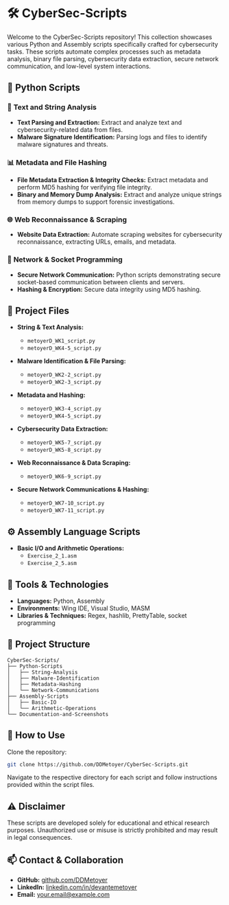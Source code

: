 # 🛠️ CyberSec-Scripts

Welcome to the CyberSec-Scripts repository! This collection showcases various Python and Assembly scripts specifically crafted for cybersecurity tasks. These scripts automate complex processes such as metadata analysis, binary file parsing, cybersecurity data extraction, secure network communication, and low-level system interactions.

## 🐍 Python Scripts

### 📄 **Text and String Analysis**
- **Text Parsing and Extraction:** Extract and analyze text and cybersecurity-related data from files.
- **Malware Signature Identification:** Parsing logs and files to identify malware signatures and threats.

### 📊 **Metadata and File Hashing**
- **File Metadata Extraction & Integrity Checks:** Extract metadata and perform MD5 hashing for verifying file integrity.
- **Binary and Memory Dump Analysis:** Extract and analyze unique strings from memory dumps to support forensic investigations.

### 🌐 **Web Reconnaissance & Scraping**
- **Website Data Extraction:** Automate scraping websites for cybersecurity reconnaissance, extracting URLs, emails, and metadata.

### 📡 **Network & Socket Programming**
- **Secure Network Communication:** Python scripts demonstrating secure socket-based communication between clients and servers.
- **Hashing & Encryption:** Secure data integrity using MD5 hashing.

## 📌 Project Files

- **String & Text Analysis:**
  - `metoyerD_WK1_script.py`
  - `metoyerD_WK4-5_script.py`

- **Malware Identification & File Parsing:**
  - `metoyerD_WK2-2_script.py`
  - `metoyerD_WK2-3_script.py`

- **Metadata and Hashing:**
  - `metoyerD_WK3-4_script.py`
  - `metoyerD_WK4-5_script.py`

- **Cybersecurity Data Extraction:**
  - `metoyerD_WK5-7_script.py`
  - `metoyerD_WK5-8_script.py`

- **Web Reconnaissance & Data Scraping:**
  - `metoyerD_WK6-9_script.py`

- **Secure Network Communications & Hashing:**
  - `metoyerD_WK7-10_script.py`
  - `metoyerD_WK7-11_script.py`

## ⚙️ Assembly Language Scripts

- **Basic I/O and Arithmetic Operations:**
  - `Exercise_2_1.asm`
  - `Exercise_2_5.asm`

## 🧰 Tools & Technologies
- **Languages:** Python, Assembly
- **Environments:** Wing IDE, Visual Studio, MASM
- **Libraries & Techniques:** Regex, hashlib, PrettyTable, socket programming

## 📁 Project Structure
```
CyberSec-Scripts/
├── Python-Scripts
│   ├── String-Analysis
│   ├── Malware-Identification
│   ├── Metadata-Hashing
│   └── Network-Communications
├── Assembly-Scripts
│   ├── Basic-IO
│   └── Arithmetic-Operations
└── Documentation-and-Screenshots
```

## 🚩 How to Use
Clone the repository:
```bash
git clone https://github.com/DDMetoyer/CyberSec-Scripts.git
```
Navigate to the respective directory for each script and follow instructions provided within the script files.

## ⚠️ Disclaimer
These scripts are developed solely for educational and ethical research purposes. Unauthorized use or misuse is strictly prohibited and may result in legal consequences.

## 📫 Contact & Collaboration
- **GitHub:** [github.com/DDMetoyer](https://github.com/DDMetoyer)
- **LinkedIn:** [linkedin.com/in/devantemetoyer](https://linkedin.com/in/devantemetoyer)
- **Email:** your.email@example.com
